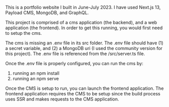 This is a portfolio website I built in June-July 2023. 
I have used Next.js 13, Payload CMS, MongoDB, and GraphQL.

This project is comprised of a cms application (the backend), and a web application (the frontend).
In order to get this running, you would first need to setup the cms.

The cms is missing an .env file in its src folder.
The .env file should have (1) a secret variable, and (2) a MongoDB uri (I used the community version for this project).
The .env file is referenced from the /src/server.ts file.

Once the .env file is properly configured, you can run the cms by:
1. running an npm install
2. running an npm serve

Once the CMS is setup to run, you can launch the frontend application. 
The frontend application requires the CMS to be setup since the build process uses SSR and makes requests to the CMS application.
